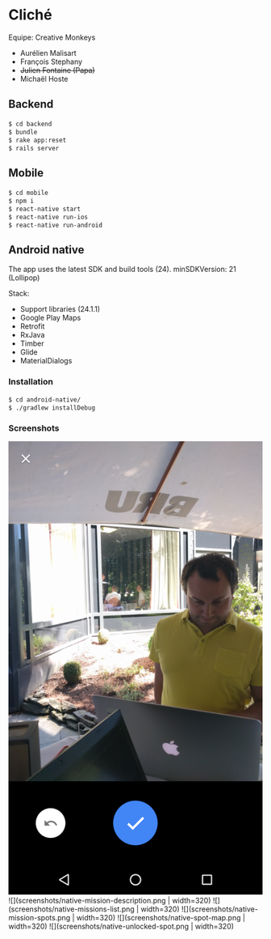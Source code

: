 # Cliché

Equipe: Creative Monkeys

+ Aurélien Malisart
+ François Stephany
+ ~~Julien Fontaine (Papa)~~
+ Michaël Hoste

## Backend

    $ cd backend
    $ bundle
    $ rake app:reset
    $ rails server

## Mobile

    $ cd mobile
    $ npm i
    $ react-native start
    $ react-native run-ios
    $ react-native run-android


## Android native

The app uses the latest SDK and build tools (24). minSDKVersion: 21 (Lollipop)

Stack:

- Support libraries (24.1.1)
- Google Play Maps
- Retrofit
- RxJava
- Timber
- Glide
- MaterialDialogs

### Installation

	$ cd android-native/
	$ ./gradlew installDebug

### Screenshots

![](screenshots/native-confirm-picture.png)
![](screenshots/native-mission-description.png | width=320)
![](screenshots/native-missions-list.png | width=320)
![](screenshots/native-mission-spots.png | width=320)
![](screenshots/native-spot-map.png | width=320)
![](screenshots/native-unlocked-spot.png | width=320)

